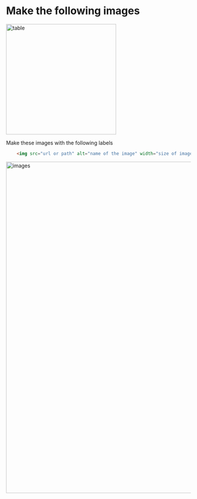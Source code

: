 # Make the following images

<img src="https://user-images.githubusercontent.com/56488686/162631303-79a1960f-4933-4016-bd42-ecf82f59b802.gif" alt="table" width="300">

Make these images with the following labels
```HTML
    <img src="url or path" alt="name of the image" width="size of image">
```

<img src="https://user-images.githubusercontent.com/56488686/162631171-da6488da-dc10-4e25-97cb-c133c6b24be7.png" alt="images" width="900">
